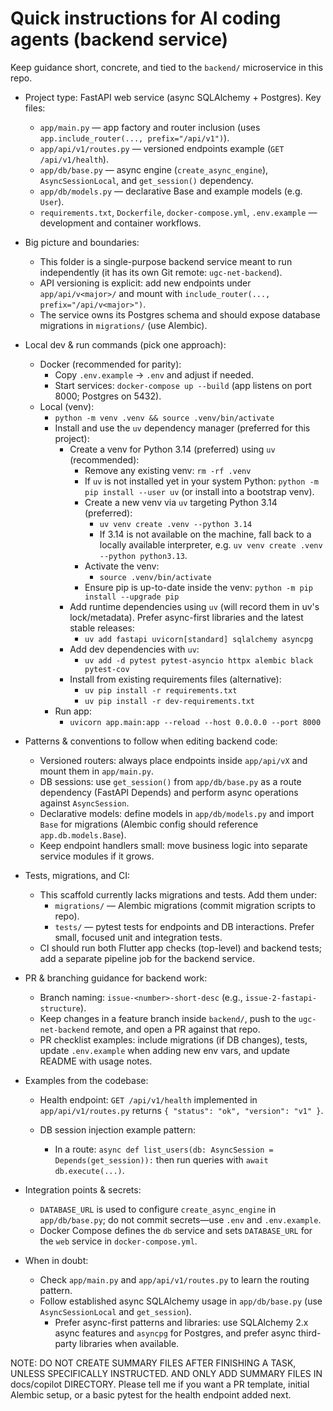 <!-- .github/copilot-instructions.md for the `ugc-net-backend` service -->
# Quick instructions for AI coding agents (backend service)

Keep guidance short, concrete, and tied to the `backend/` microservice in this repo.

- Project type: FastAPI web service (async SQLAlchemy + Postgres). Key files:
  - `app/main.py` — app factory and router inclusion (uses `app.include_router(..., prefix="/api/v1")`).
  - `app/api/v1/routes.py` — versioned endpoints example (`GET /api/v1/health`).
  - `app/db/base.py` — async engine (`create_async_engine`), `AsyncSessionLocal`, and `get_session()` dependency.
  - `app/db/models.py` — declarative Base and example models (e.g. `User`).
  - `requirements.txt`, `Dockerfile`, `docker-compose.yml`, `.env.example` — development and container workflows.

- Big picture and boundaries:
  - This folder is a single-purpose backend service meant to run independently (it has its own Git remote: `ugc-net-backend`).
  - API versioning is explicit: add new endpoints under `app/api/v<major>/` and mount with `include_router(..., prefix="/api/v<major>")`.
  - The service owns its Postgres schema and should expose database migrations in `migrations/` (use Alembic).

- Local dev & run commands (pick one approach):
  - Docker (recommended for parity):
    - Copy `.env.example` -> `.env` and adjust if needed.
    - Start services: `docker-compose up --build` (app listens on port 8000; Postgres on 5432).
  - Local (venv):
    - `python -m venv .venv && source .venv/bin/activate`
    - Install and use the `uv` dependency manager (preferred for this project):
      - Create a venv for Python 3.14 (preferred) using `uv` (recommended):
        - Remove any existing venv: `rm -rf .venv`
        - If `uv` is not installed yet in your system Python: `python -m pip install --user uv` (or install into a bootstrap venv).
        - Create a new venv via `uv` targeting Python 3.14 (preferred):
          - `uv venv create .venv --python 3.14`
          - If 3.14 is not available on the machine, fall back to a locally available interpreter, e.g. `uv venv create .venv --python python3.13`.
        - Activate the venv:
          - `source .venv/bin/activate`
        - Ensure pip is up-to-date inside the venv: `python -m pip install --upgrade pip`
      - Add runtime dependencies using `uv` (will record them in uv's lock/metadata). Prefer async-first libraries and the latest stable releases:
        - `uv add fastapi uvicorn[standard] sqlalchemy asyncpg`
      - Add dev dependencies with `uv`:
        - `uv add -d pytest pytest-asyncio httpx alembic black pytest-cov`
      - Install from existing requirements files (alternative):
        - `uv pip install -r requirements.txt`
        - `uv pip install -r dev-requirements.txt`
    - Run app:
      - `uvicorn app.main:app --reload --host 0.0.0.0 --port 8000`

- Patterns & conventions to follow when editing backend code:
  - Versioned routers: always place endpoints inside `app/api/vX` and mount them in `app/main.py`.
  - DB sessions: use `get_session()` from `app/db/base.py` as a route dependency (FastAPI Depends) and perform async operations against `AsyncSession`.
  - Declarative models: define models in `app/db/models.py` and import `Base` for migrations (Alembic config should reference `app.db.models.Base`).
  - Keep endpoint handlers small: move business logic into separate service modules if it grows.

- Tests, migrations, and CI:
  - This scaffold currently lacks migrations and tests. Add them under:
    - `migrations/` — Alembic migrations (commit migration scripts to repo).
    - `tests/` — pytest tests for endpoints and DB interactions. Prefer small, focused unit and integration tests.
  - CI should run both Flutter app checks (top-level) and backend tests; add a separate pipeline job for the backend service.

- PR & branching guidance for backend work:
  - Branch naming: `issue-<number>-short-desc` (e.g., `issue-2-fastapi-structure`).
  - Keep changes in a feature branch inside `backend/`, push to the `ugc-net-backend` remote, and open a PR against that repo.
  - PR checklist examples: include migrations (if DB changes), tests, update `.env.example` when adding new env vars, and update README with usage notes.

- Examples from the codebase:
  - Health endpoint: `GET /api/v1/health` implemented in `app/api/v1/routes.py` returns `{ "status": "ok", "version": "v1" }`.
  - DB session injection example pattern:

    - In a route: `async def list_users(db: AsyncSession = Depends(get_session)):` then run queries with `await db.execute(...)`.

- Integration points & secrets:
  - `DATABASE_URL` is used to configure `create_async_engine` in `app/db/base.py`; do not commit secrets—use `.env` and `.env.example`.
  - Docker Compose defines the `db` service and sets `DATABASE_URL` for the `web` service in `docker-compose.yml`.

- When in doubt:
  - Check `app/main.py` and `app/api/v1/routes.py` to learn the routing pattern.
  - Follow established async SQLAlchemy usage in `app/db/base.py` (use `AsyncSessionLocal` and `get_session`).
    - Prefer async-first patterns and libraries: use SQLAlchemy 2.x async features and `asyncpg` for Postgres, and prefer async third-party libraries when available.

NOTE: DO NOT CREATE SUMMARY FILES AFTER FINISHING A TASK, UNLESS SPECIFICALLY INSTRUCTED. AND ONLY ADD SUMMARY FILES IN docs/copilot DIRECTORY.
Please tell me if you want a PR template, initial Alembic setup, or a basic pytest for the health endpoint added next.
